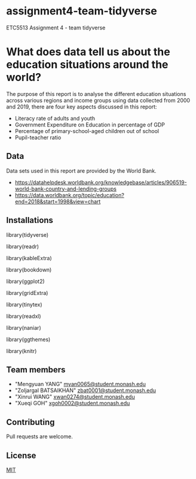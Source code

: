 # assignment4-team-tidyverse
ETC5513 Assignment 4 - team tidyverse

# What does data tell us about the education situations around the world?

The purpose of this report is to analyse the different education situations across various regions and income groups using data collected from 2000 and 2019, there are four key aspects discussed in this report:

- Literacy rate of adults and youth
- Government Expenditure on Education in percentage of GDP
- Percentage of primary-school-aged children out of school
- Pupil-teacher ratio

## Data

Data sets used in this report are provided by the World Bank.
* https://datahelpdesk.worldbank.org/knowledgebase/articles/906519-world-bank-country-and-lending-groups
* https://data.worldbank.org/topic/education?end=2018&start=1998&view=chart

## Installations

library(tidyverse)

library(readr)

library(kableExtra)

library(bookdown)

library(ggplot2)

library(gridExtra)

library(tinytex)

library(readxl)

library(naniar)

library(ggthemes)

library(knitr)

## Team members

* "Mengyuan YANG" myan0065@student.monash.edu
* "Zoljargal BATSAIKHAN" zbat0001@student.monash.edu
* "Xinrui WANG" xwan0274@student.monash.edu
* "Xueqi GOH" xgoh0002@student.monash.edu

## Contributing
Pull requests are welcome. 

## License
[MIT](https://choosealicense.com/licenses/mit/)

